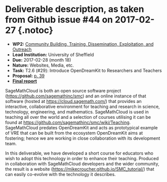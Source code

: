 # Deliverable description, as taken from Github issue #44 on 2017-02-27 {.notoc}

- **WP2:** [Community Building, Training, Dissemination, Exploitation, and Outreach](https://github.com/OpenDreamKit/OpenDreamKit/tree/master/WP2)
- **Lead Institution:** University of Sheffield
- **Due:** 2017-02-28 (month 18)
- **Nature:** Websites, Media, etc.
- **Task:** T2.6 (#29): Introduce OpenDreamKit to Researchers and Teachers
- **Proposal:** [p. 39](https://github.com/OpenDreamKit/OpenDreamKit/raw/master/Proposal/proposal-www.pdf)
- **[Final report](https://github.com/OpenDreamKit/OpenDreamKit/raw/master/WP2/D2.4/report-final.pdf)**

SageMathCloud is both an open source software project (https://github.com/sagemathinc/smc) and an online instance of that software (hosted at https://cloud.sagemath.com/) that provides an interactive, collaborative environment for teaching and research in science, technology, engineering, and mathematics. SageMathCloud is used in teaching all over the world and a selection of courses utilising it can be found at https://github.com/sagemathinc/smc/wiki/Teaching. SageMathCloud predates OpenDreamKit and acts as prototypical example of VRE that can be built from the ecosystem OpenDreamKit aims at fostering; hence we are working in close collaboration with its development team.

In this deliverable, we have developed a short course for educators who wish to adopt this technology in order to enhance their teaching. Produced in collaboration with SageMathCloud developers and the wider community, the result is a website (https://mikecroucher.github.io/SMC_tutorial/) that can easily co-evolve with the technology it describes.

